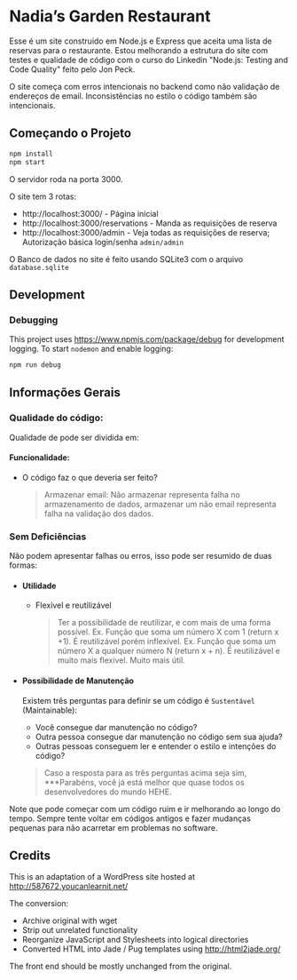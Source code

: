# Nadia’s Garden Restaurant

Esse é um site construido em Node.js e Express que aceita uma lista de reservas para o restaurante. Estou melhorando a estrutura do site com testes e qualidade de código com o curso do Linkedin "Node.js: Testing and Code Quality" feito pelo Jon Peck.

O site começa com erros intencionais no backend como não validação de endereços de email. Inconsistências no estilo o código também são intencionais.

## Começando o Projeto

```bash
npm install
npm start
```
O servidor roda na porta 3000.

O site tem 3 rotas:

- http://localhost:3000/ - Página inicial
- http://localhost:3000/reservations - Manda as requisições de reserva
- http://localhost:3000/admin - Veja todas as requisições de reserva; Autorização básica login/senha `admin/admin`

O Banco de dados no site é feito usando SQLite3 com o arquivo `database.sqlite`

## Development

### Debugging

This project uses https://www.npmjs.com/package/debug for development logging. To start `nodemon` and enable logging:

```bash
npm run debug
```

## Informações Gerais

### Qualidade do código:

  Qualidade de pode ser dividida em:

  #### Funcionalidade:

  - O código faz o que deveria ser feito?
     > Armazenar email: Não armazenar representa falha no armazenamento de dados, armazenar um não email representa falha na validação dos dados.

  ### Sem Deficiências

  Não podem apresentar falhas ou erros, isso pode ser resumido de duas formas:

  - #### Utilidade
    - Flexível e reutilizável 
        > Ter a possibilidade de reutilizar, e com mais de uma forma possível. 
        > Ex.  Função que soma um número X com 1 (return x +1). É reutilizável porém inflexível.
        > Ex. Função que soma um número X a qualquer número N (return x + n). É reutilizável e muito mais flexivel. Muito mais útil.
  - #### Possibilidade de Manutenção
    
    Existem três perguntas para definir se um código é `Sustentável` (Maintainable):
    - Você consegue dar manutenção no código?
    - Outra pessoa consegue dar manutenção no código sem sua ajuda?
    - Outras pessoas conseguem ler e entender o estilo e intenções do código?
    
    > Caso a resposta para as três perguntas acima seja sim, ***Parabéns, você já está melhor que quase todos os desenvolvedores do mundo HEHE.

  Note que pode começar com um código ruim e ir melhorando ao longo do tempo. Sempre tente voltar em códigos antigos e fazer mudanças pequenas para não acarretar em problemas no software.



## Credits

This is an adaptation of a WordPress site hosted at http://587672.youcanlearnit.net/

The conversion:

- Archive original with wget
- Strip out unrelated functionality
- Reorganize JavaScript and Stylesheets into logical directories
- Converted HTML into Jade / Pug templates using http://html2jade.org/

The front end should be mostly unchanged from the original.
